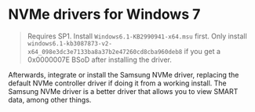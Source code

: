 # NVMe drivers for Windows 7
> Requires SP1. Install `Windows6.1-KB2990941-x64.msu` first. Only install `windows6.1-kb3087873-v2-x64_098e3dc3e7133ba8a37b2e47260cd8cba960deb8` if you get a 0x0000007E BSoD after installing the driver.

Afterwards, integrate or install the Samsung NVMe driver, replacing the default NVMe controller driver if doing it from a working install. The Samsung NVMe driver is a better driver that allows you to view SMART data, among other things.